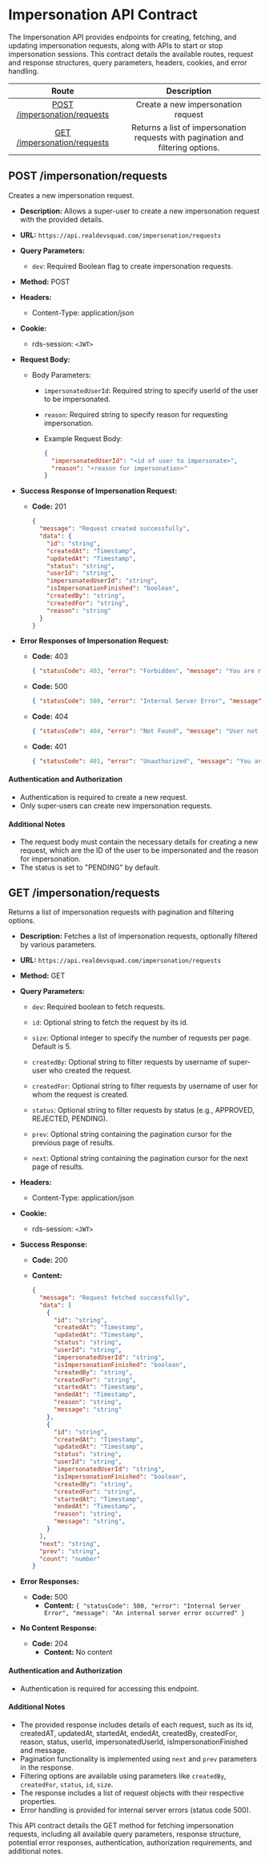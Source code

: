 # Impersonation API Contract

The Impersonation API provides endpoints for creating, fetching, and updating impersonation requests, along with APIs to start or stop impersonation sessions. This contract details the available routes, request and response structures, query parameters, headers, cookies, and error handling.

|                         Route                                  |               Description                 |
| :------------------------------------------------------------: | :---------------------------------------: |
| [POST /impersonation/requests](#post-impersonationrequests)    |    Create a new impersonation request     |
| [GET /impersonation/requests](#get-impersonationrequests)      |    Returns a list of impersonation requests with pagination and filtering options.    |

## **POST /impersonation/requests**

Creates a new impersonation request.

- **Description:** Allows a super-user to create a new impersonation request with the provided details.

- **URL:** `https://api.realdevsquad.com/impersonation/requests`

- **Query Parameters:**

  - `dev`: Required Boolean flag to create impersonation requests.

- **Method:** POST

- **Headers:**

  - Content-Type: application/json

- **Cookie:**

  - rds-session: `<JWT>`

- **Request Body:**

  - Body Parameters:

    - `impersonatedUserId`: Required string to specify userId of the user to be impersonated.
    - `reason`: Required string to specify reason for requesting impersonation.

    - Example Request Body:

      ```json
      {
        "impersonatedUserId": "<id of user to impersonate>",
        "reason": "<reason for impersonation>"
      }
      ```

- **Success Response of Impersonation Request:**

  - **Code:** 201

    ```json
    {
      "message": "Request created successfully",
      "data": {
        "id": "string",
        "createdAt": "Timestamp",
        "updatedAt": "Timestamp",
        "status": "string",
        "userId": "string",
        "impersonatedUserId": "string",
        "isImpersonationFinished": "boolean",
        "createdBy": "string",
        "createdFor": "string",
        "reason": "string"
      }
    }
    ```

- **Error Responses of Impersonation Request:**

  - **Code:** 403

    ```json
    { "statusCode": 403, "error": "Forbidden", "message": "You are not allowed for this Operation at the moment" }
    ```

  - **Code:** 500

    ```json
    { "statusCode": 500, "error": "Internal Server Error", "message": "An internal server error occurred." }
    ```

  - **Code:** 404

    ```json
    { "statusCode": 404, "error": "Not Found", "message": "User not found." }
    ```

  - **Code:** 401

    ```json
    { "statusCode": 401, "error": "Unauthorized", "message": "You are not authorized for this action." }
    ```

#### Authentication and Authorization

- Authentication is required to create a new request.
- Only super-users can create new impersonation requests.

#### Additional Notes

- The request body must contain the necessary details for creating a new request, which are the ID of the user to be impersonated and the reason for impersonation.
- The status is set to "PENDING" by default.


## **GET /impersonation/requests**

Returns a list of impersonation requests with pagination and filtering options.

- **Description:** Fetches a list of impersonation requests, optionally filtered by various parameters.

- **URL:** `https://api.realdevsquad.com/impersonation/requests`

- **Method:** GET

- **Query Parameters:**

  - `dev`: Required boolean to fetch requests.
  - `id`: Optional string to fetch the request by its id.
  - `size`: Optional integer to specify the number of requests per page. Default is 5.
  - `createdBy`: Optional string to filter requests by username of super-user who created the request.
  - `createdFor`: Optional string to filter requests by username of user for whom the request is created.
  - `status`: Optional string to filter requests by status (e.g., APPROVED, REJECTED, PENDING).

  - `prev`: Optional string containing the pagination cursor for the previous page of results.
  - `next`: Optional string containing the pagination cursor for the next page of results.


- **Headers:**

  - Content-Type: application/json

- **Cookie:**

  - rds-session: `<JWT>`

- **Success Response:**

  - **Code:** 200
  - **Content:**
  
    ```json
    {
      "message": "Request fetched successfully",
      "data": [
        {
          "id": "string",
          "createdAt": "Timestamp",
          "updatedAt": "Timestamp",
          "status": "string",
          "userId": "string",
          "impersonatedUserId": "string",
          "isImpersonationFinished": "boolean",
          "createdBy": "string",
          "createdFor": "string",
          "startedAt": "Timestamp",
          "endedAt": "Timestamp",
          "reason": "string",
          "message": "string"
        },
        {
          "id": "string",
          "createdAt": "Timestamp",
          "updatedAt": "Timestamp",
          "status": "string",
          "userId": "string",
          "impersonatedUserId": "string",
          "isImpersonationFinished": "boolean",
          "createdBy": "string",
          "createdFor": "string",
          "startedAt": "Timestamp",
          "endedAt": "Timestamp",
          "reason": "string",
          "message": "string",
        }
      ],
      "next": "string",
      "prev": "string",
      "count": "number"
    }
    ```

- **Error Responses:**

  - **Code:** 500
    - **Content:** `{ "statusCode": 500, "error": "Internal Server Error", "message": "An internal server error occurred" }`

- **No Content Response:**

  - **Code:** 204
    - **Content:** No content


#### Authentication and Authorization

- Authentication is required for accessing this endpoint.

#### Additional Notes

- The provided response includes details of each request, such as its id, createdAT, updatedAt, startedAt, endedAt, createdBy, createdFor, reason, status, userId, impersonatedUserId, isImpersonationFinished and message.
- Pagination functionality is implemented using `next` and `prev` parameters in the response.
- Filtering options are available using parameters like `createdBy`, `createdFor`, `status`, `id`, `size`.
- The response includes a list of request objects with their respective properties.
- Error handling is provided for internal server errors (status code 500).

This API contract details the GET method for fetching impersonation requests, including all available query parameters, response structure, potential error responses, authentication, authorization requirements, and additional notes.